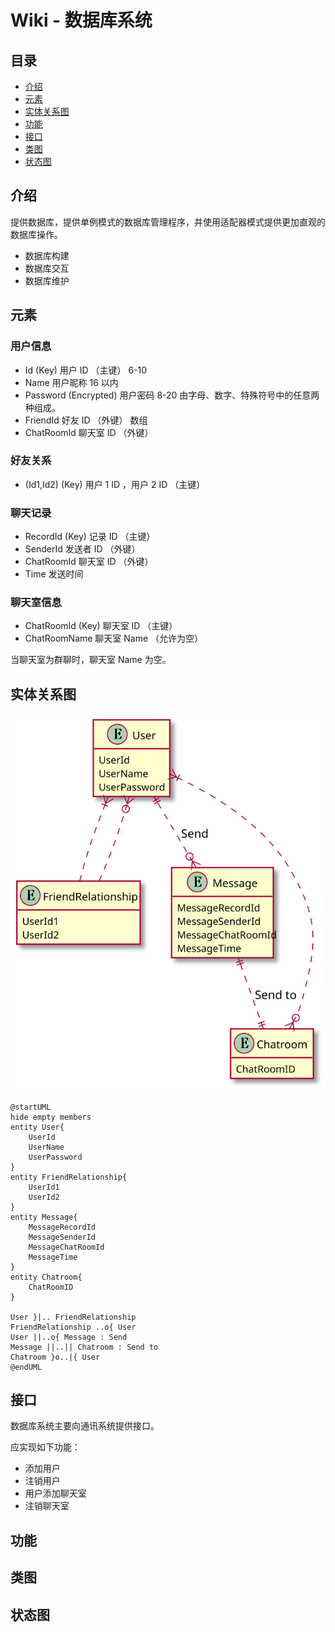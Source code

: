 # Wiki - 数据库系统

## 目录

* [介绍](#Description)
* [元素](#Component)
* [实体关系图](#Er)
* [功能](#Function)
* [接口](#Interface)
* [类图](#Class)
* [状态图](#Statu)

<!-- TODO LviatYi -->

## <a id="Description">介绍</a>

提供数据库，提供单例模式的数据库管理程序，并使用适配器模式提供更加直观的数据库操作。

* 数据库构建
* 数据库交互
* 数据库维护

## <a id="Component">元素</a>

### 用户信息

* Id (Key)
  用户 ID （主键）
  6-10
* Name
  用户昵称
  16 以内
* Password (Encrypted)
  用户密码
  8-20 由字母、数字、特殊符号中的任意两种组成。  
* FriendId
  好友 ID （外键）
  数组
* ChatRoomId
  聊天室 ID （外键）

### 好友关系

* (Id1,Id2) (Key)
  用户 1 ID ，用户 2 ID （主键）

### 聊天记录

* RecordId (Key)
  记录 ID （主键）
* SenderId
  发送者 ID （外键）
* ChatRoomId
  聊天室 ID （外键）
* Time
  发送时间

### 聊天室信息

* ChatRoomId (Key)
  聊天室 ID （主键）
* ChatRoomName
  聊天室 Name （允许为空）

当聊天室为群聊时，聊天室 Name 为空。  

## <a id="Er">实体关系图</a>

![ER 图](./asset/Database_ER.svg "JChat 实体关系图")

```PlantUML
@startUML
hide empty members
entity User{
    UserId
    UserName
    UserPassword
}
entity FriendRelationship{
    UserId1
    UserId2
}
entity Message{
    MessageRecordId
    MessageSenderId
    MessageChatRoomId
    MessageTime
}
entity Chatroom{
    ChatRoomID
}

User }|.. FriendRelationship
FriendRelationship ..o{ User
User ||..o{ Message : Send
Message ||..|| Chatroom : Send to
Chatroom }o..|{ User
@endUML
```

## <a id="Interface">接口</a>

数据库系统主要向通讯系统提供接口。  

应实现如下功能：  

* 添加用户  
* 注销用户
* 用户添加聊天室
* 注销聊天室

## <a id="Function">功能</a>

## <a id="Class">类图</a>

<!-- TODO_LviatYi -->

## <a id="Statu">状态图</a>

<!-- TODO_LviatYi -->

[UAS]:./userAuthenticationSystem.md
[CS]:./chatSystem.md
[CMS]:./communicationSystem.md
[DBS]:./databaseSystem.md
[ES]:./encryptionSystem.md
